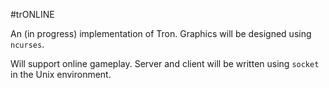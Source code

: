 #trONLINE

An (in progress) implementation of Tron.
Graphics will be designed using `ncurses`.

Will support online gameplay.
Server and client will be written using `socket` in the Unix environment.

